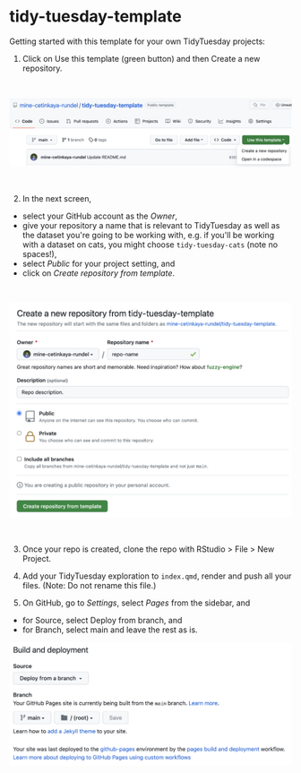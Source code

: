# tidy-tuesday-template

Getting started with this template for your own TidyTuesday projects:

1. Click on Use this template (green button) and then Create a new repository.

<br>

![Screenshot showing how to use template to create a repo.](images/tt-use-template.png "Use template")

<br>

2. In the next screen,

  - select your GitHub account as the *Owner*,
  - give your repository a name that is relevant to TidyTuesday as well as the dataset you're going to be working with, e.g. if you'll be working with a dataset on cats, you might choose `tidy-tuesday-cats` (note no spaces!),
  - select *Public* for your project setting, and
  - click on *Create repository from template*.

<br>

![Screenshot showing how to create a new repo.](images/tt-create-repo.png "Create repo")

<br>

3. Once your repo is created, clone the repo with RStudio > File > New Project.

4. Add your TidyTuesday exploration to `index.qmd`, render and push all your files. (Note: Do not rename this file.)

5. On GitHub, go to *Settings*, select *Pages* from the sidebar, and

  - for Source, select Deploy from branch, and
  - for Branch, select main and leave the rest as is.

![Screenshot showing how to deploy pages from the main branch.](images/tt-pages.png "Set up GiutHub Pages")
